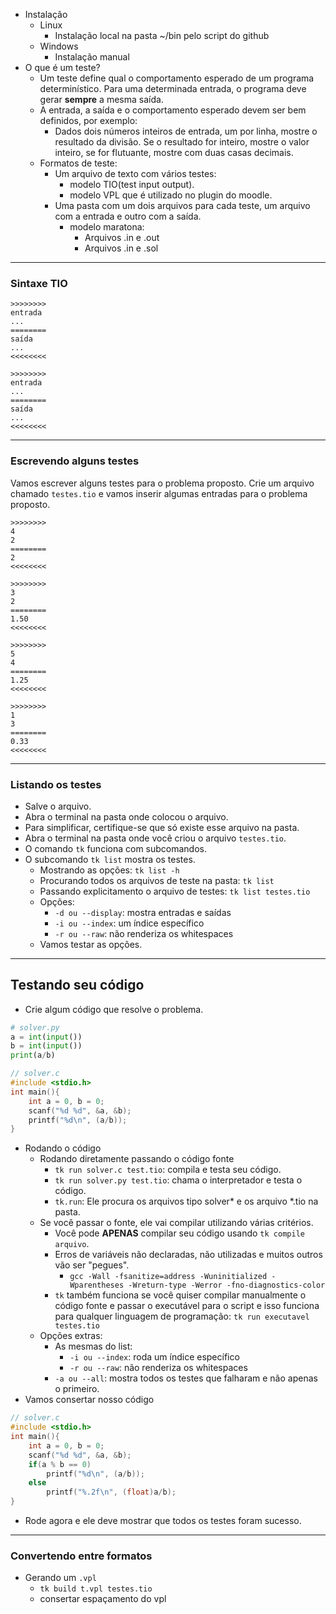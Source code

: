 - Instalação
    - Linux
        - Instalação local na pasta ~/bin pelo script do github
    - Windows
        - Instalação manual
- O que é um teste?
    - Um teste define qual o comportamento esperado de um programa determinístico. Para uma determinada entrada, o programa deve gerar **sempre** a mesma saída.
    - A entrada, a saída e o comportamento esperado devem ser bem definidos, por exemplo:
        - Dados dois números inteiros de entrada, um por linha, mostre o resultado da divisão. Se o resultado for inteiro, mostre o valor inteiro, se for flutuante, mostre com duas casas decimais.
    - Formatos de teste:
        - Um arquivo de texto com vários testes:
            - modelo TIO(test input output).
            - modelo VPL que é utilizado no plugin do moodle.
        - Uma pasta com um dois arquivos para cada teste, um arquivo com a entrada e outro com a saída.
            - modelo maratona:
                - Arquivos .in e .out
                - Arquivos .in e .sol

---
### Sintaxe TIO
```
>>>>>>>>
entrada
...
========
saída
...
<<<<<<<<

>>>>>>>>
entrada
...
========
saída
...
<<<<<<<<
```

---
### Escrevendo alguns testes

Vamos escrever alguns testes para o problema proposto. Crie um arquivo chamado `testes.tio` e vamos inserir algumas entradas para o problema proposto.

```
>>>>>>>>
4
2
========
2
<<<<<<<<

>>>>>>>>
3
2
========
1.50
<<<<<<<<

>>>>>>>>
5
4
========
1.25
<<<<<<<<

>>>>>>>>
1
3
========
0.33
<<<<<<<<
```

---

### Listando os testes
- Salve o arquivo.
- Abra o terminal na pasta onde colocou o arquivo.
- Para simplificar, certifique-se que só existe esse arquivo na pasta.
- Abra o terminal na pasta onde você criou o arquivo `testes.tio`.
- O comando `tk` funciona com subcomandos. 
- O subcomando `tk list` mostra os testes.
    - Mostrando as opções: `tk list -h`
    - Procurando todos os arquivos de teste na pasta: `tk list`
    - Passando explicitamento o arquivo de testes: `tk list testes.tio`
    - Opções:
        - `-d ou --display`: mostra entradas e saídas
        - `-i ou --index`: um índice específico
        - `-r ou --raw`: não renderiza os whitespaces
    - Vamos testar as opções.

---
## Testando seu código
- Crie algum código que resolve o problema.

```python
# solver.py
a = int(input())
b = int(input())
print(a/b)
```

```c
// solver.c
#include <stdio.h>
int main(){
    int a = 0, b = 0;
    scanf("%d %d", &a, &b);
    printf("%d\n", (a/b));
}
```
- Rodando o código
    - Rodando diretamente passando o código fonte
        - `tk run solver.c test.tio`: compila e testa seu código.
        - `tk run solver.py test.tio`: chama o interpretador e testa o código.
        - `tk.run`: Ele procura os arquivos tipo solver* e os arquivo *.tio na pasta.
    - Se você passar o fonte, ele vai compilar utilizando várias critérios.
        - Você pode **APENAS** compilar seu código usando `tk compile arquivo`.
        - Erros de variáveis não declaradas, não utilizadas e muitos outros vão ser "pegues".
            - `gcc -Wall -fsanitize=address -Wuninitialized -Wparentheses -Wreturn-type -Werror -fno-diagnostics-color`
        - `tk` também funciona se você quiser compilar manualmente o código fonte e passar o executável para o script e 
        isso funciona para qualquer linguagem de programação: `tk run executavel testes.tio`
    - Opções extras:
        - As mesmas do list:
            - `-i ou --index`: roda um índice específico
            - `-r ou --raw`: não renderiza os whitespaces
        - `-a ou --all`: mostra todos os testes que falharam e não apenas o primeiro.
- Vamos consertar nosso código
```c
// solver.c
#include <stdio.h>
int main(){
    int a = 0, b = 0;
    scanf("%d %d", &a, &b);
    if(a % b == 0)
        printf("%d\n", (a/b));
    else
        printf("%.2f\n", (float)a/b);
}
```
- Rode agora e ele deve mostrar que todos os testes foram sucesso.
___
### Convertendo entre formatos
- Gerando um `.vpl`
    - `tk build t.vpl testes.tio`
    - consertar espaçamento do vpl